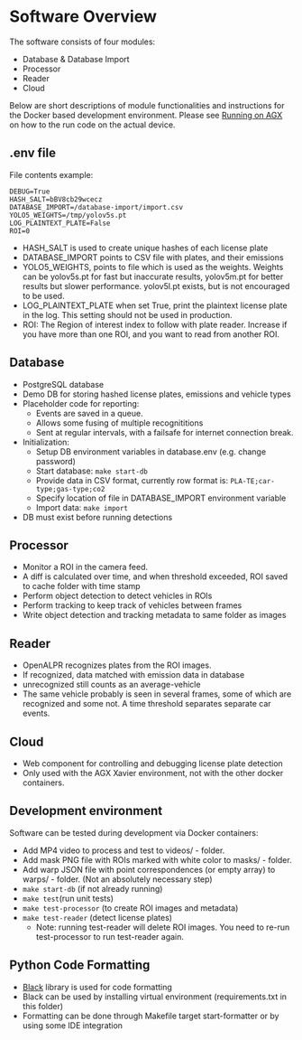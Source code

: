 # Software Overview

The software consists of four modules:

- Database & Database Import
- Processor
- Reader
- Cloud

Below are short descriptions of module functionalities and instructions for the Docker based development environment. Please see [Running on AGX](../AGX/README.md) on how to the run code on the actual device.

## .env file

File contents example:

```
DEBUG=True
HASH_SALT=bBV8cb29wcecz
DATABASE_IMPORT=/database-import/import.csv
YOLO5_WEIGHTS=/tmp/yolov5s.pt
LOG_PLAINTEXT_PLATE=False
ROI=0
```

- HASH_SALT is used to create unique hashes of each license plate
- DATABASE_IMPORT points to CSV file with plates, and their emissions
- YOLO5_WEIGHTS, points to file which is used as the weights. Weights
  can be yolov5s.pt for fast but inaccurate results, yolov5m.pt for
  better results but slower performance. yolov5l.pt exists, but is
  not encouraged to be used.
- LOG_PLAINTEXT_PLATE when set True, print the plaintext license
  plate in the log. This setting should not be used in production.
- ROI: The Region of interest index to follow with plate reader. Increase if
  you have more than one ROI, and you want to read from another ROI.

## Database

- PostgreSQL database
- Demo DB for storing hashed license plates, emissions and vehicle types
- Placeholder code for reporting:
  - Events are saved in a queue.
  - Allows some fusing of multiple recognititions
  - Sent at regular intervals, with a failsafe for internet connection break.
- Initialization:
  - Setup DB environment variables in database.env (e.g. change password)
  - Start database: `make start-db`
  - Provide data in CSV format, currently row format is: `PLA-TE;car-type;gas-type;co2`
  - Specify location of file in DATABASE_IMPORT environment variable
  - Import data: `make import`
- DB must exist before running detections

## Processor

- Monitor a ROI in the camera feed.
- A diff is calculated over time, and when threshold exceeded,
  ROI saved to cache folder with time stamp
- Perform object detection to detect vehicles in ROIs
- Perform tracking to keep track of vehicles between frames
- Write object detection and tracking metadata to same folder as images

## Reader

- OpenALPR recognizes plates from the ROI images.
- If recognized, data matched with emission data in database
- unrecognized still counts as an average-vehicle
- The same vehicle probably is seen in several frames, some
  of which are recognized and some not. A time threshold separates
  separate car events.

## Cloud

- Web component for controlling and debugging license plate detection
- Only used with the AGX Xavier environment, not with the other docker
  containers.

## Development environment

Software can be tested during development via Docker containers:

- Add MP4 video to process and test to videos/ - folder.
- Add mask PNG file with ROIs marked with white color to masks/ - folder.
- Add warp JSON file with point correspondences (or empty array) to warps/ - folder.
  (Not an absolutely necessary step)
- `make start-db` (if not already running)
- `make test`(run unit tests)
- `make test-processor` (to create ROI images and metadata)
- `make test-reader` (detect license plates)
  - Note: running test-reader will delete ROI images. You need to re-run
    test-processor to run test-reader again.

## Python Code Formatting

- [Black](https://black.readthedocs.io/) library is used for code formatting
- Black can be used by installing virtual environment (requirements.txt in this folder)
- Formatting can be done through Makefile target start-formatter or by using some IDE integration
